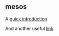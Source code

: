 ## mesos

A [quick introduction](http://iankent.uk/blog/a-quick-introduction-to-apache-mesos/)

And another useful [link](https://container-solutions.com/continuous-delivery-with-docker-on-mesos-in-less-than-a-minute-part-2/)

